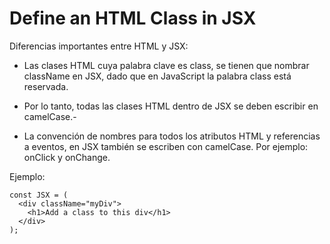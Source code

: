 # Define an HTML Class in JSX

Diferencias importantes entre HTML y JSX:

* Las clases HTML cuya palabra clave es class, se tienen que nombrar className en JSX, dado que en JavaScript la palabra class está reservada.

* Por lo tanto, todas las clases HTML dentro de JSX se deben escribir en camelCase.-

* La convención de nombres para todos los atributos HTML y referencias a eventos, en JSX también se escriben con camelCase. Por ejemplo: onClick y onChange.

Ejemplo:

```
const JSX = (
  <div className="myDiv">
    <h1>Add a class to this div</h1>
  </div>
);
```

